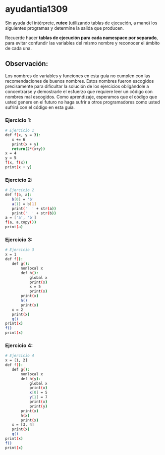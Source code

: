 # ayudantia1309  
Sin ayuda del intérprete, **rutee** (utilizando tablas de ejecución, a mano) los siguientes programas y determine la salida que producen.

Recuerde hacer **tablas de ejecución para cada namespace por separado**, para evitar confundir las variables del mismo nombre y reconocer el ámbito de cada una.

## Observación:
Los nombres de variables y funciones en esta guía no cumplen con las recomendaciones de buenos nombres. Estos nombres fueron escogidos precisamente para dificultar la solución de los ejercicios obligándole a concentrarse y demostrarle el esfuerzo que requiere leer un código con nombres mal escogidos. Como aprendizaje, esperamos que el código que usted genere en el futuro no haga sufrir a otros programadores como usted sufrirá con el código en esta guía.

### Ejercicio 1:
```bash
# Ejercicio 1
def f(x, y = 3):
   x += 6
   print(x + y)
   return(2*(x+y))
x = 4
y = 5
f(x, f(x))
print(x + y)
```

### Ejercicio 2:
```bash
# Ejercicio 2
def f(b, a):
   b[0] = 'b'
   a[1] = b[1]
   print('  ' + str(a))
   print('  ' + str(b))
a = ['a', 'b']
f(a, a.copy())
print(a)
```

### Ejercicio 3:
```bash
# Ejercicio 3
x = 1
def f():
   def g():
       nonlocal x
       def h():
           global x
           print(x)
           x = 5
           print(x)
       print(x)
       h()
       print(x)
   x = 2
   print(x)
   g()
print(x)
f()           
print(x)
```

### Ejercicio 4:
```bash
# Ejercicio 4
x = [1, 2]
def f():
   def g():
       nonlocal x
       def h(y):
           global x
           print(x)
           x[0] = 5
           y[1] = 7
           print(x)
           print(y)
       print(x)
       h(x)
       print(x)
   x = [3, 4]
   print(x)
   g()
print(x)
f()           
print(x)
```
